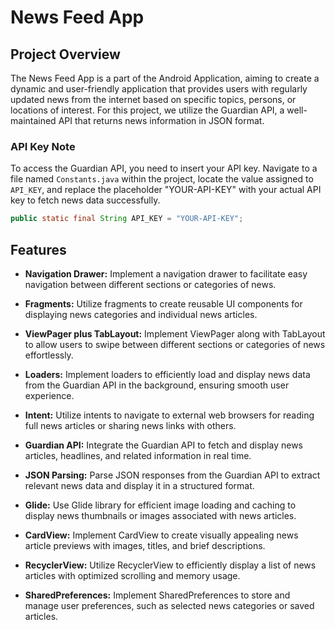 

# News Feed App

## Project Overview

The News Feed App is a part of the Android Application, aiming to create a dynamic and user-friendly application that provides users with regularly updated news from the internet based on specific topics, persons, or locations of interest. For this project, we utilize the Guardian API, a well-maintained API that returns news information in JSON format.

### API Key Note

To access the Guardian API, you need to insert your API key. Navigate to a file named `Constants.java` within the project, locate the value assigned to `API_KEY`, and replace the placeholder "YOUR-API-KEY" with your actual API key to fetch news data successfully.

```java
public static final String API_KEY = "YOUR-API-KEY";
```

## Features

- **Navigation Drawer:** Implement a navigation drawer to facilitate easy navigation between different sections or categories of news.
  
- **Fragments:** Utilize fragments to create reusable UI components for displaying news categories and individual news articles.
  
- **ViewPager plus TabLayout:** Implement ViewPager along with TabLayout to allow users to swipe between different sections or categories of news effortlessly.
  
- **Loaders:** Implement loaders to efficiently load and display news data from the Guardian API in the background, ensuring smooth user experience.
  
- **Intent:** Utilize intents to navigate to external web browsers for reading full news articles or sharing news links with others.
  
- **Guardian API:** Integrate the Guardian API to fetch and display news articles, headlines, and related information in real time.
  
- **JSON Parsing:** Parse JSON responses from the Guardian API to extract relevant news data and display it in a structured format.
  
- **Glide:** Use Glide library for efficient image loading and caching to display news thumbnails or images associated with news articles.
  
- **CardView:** Implement CardView to create visually appealing news article previews with images, titles, and brief descriptions.
  
- **RecyclerView:** Utilize RecyclerView to efficiently display a list of news articles with optimized scrolling and memory usage.
  
- **SharedPreferences:** Implement SharedPreferences to store and manage user preferences, such as selected news categories or saved articles.


